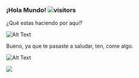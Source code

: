 ### ¡Hola Mundo! ![visitors](https://img.shields.io/twitch/status/OptimusDrift?label=OptimusDrift&logo=twitch&logoColor=white&style=for-the-badge)

¿Qué estas haciendo por aquí?

![Alt Text](https://media3.giphy.com/media/joYGxDpl7ltxhlIzIm/giphy.gif)

Bueno, ya que te pasaste a saludar, ten, come algo.

![Alt Text](https://pa1.narvii.com/7427/a5c4bfd8d49cdb589988e6d30155d3020859bfc8r1-500-348_hq.gif)

<a href="https://optimusdrift.github.io/Dekhy/">
  <img align="center" src="https://github.com/OptimusDrift/Dekhy" />
</a>
<!--
**OptimusDrift/OptimusDrift** is a ✨ _special_ ✨ repository because its `README.md` (this file) appears on your GitHub profile.

Here are some ideas to get you started:

- 🔭 I’m currently working on ...
- 🌱 I’m currently learning ...
- 👯 I’m looking to collaborate on ...
- 🤔 I’m looking for help with ...
- 💬 Ask me about ...
- 📫 How to reach me: ...
- 😄 Pronouns: ...
- ⚡ Fun fact: ...
-->
